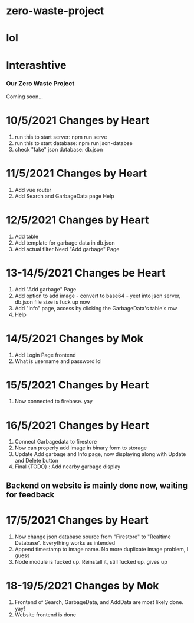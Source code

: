 # zero-waste-project
lol
=======
# Interashtive
### Our Zero Waste Project
Coming soon...
 

# 10/5/2021 Changes by Heart
1. run this to start server: npm run serve
2. run this to start database: npm run json-databse
3. check "fake" json database: db.json

# 11/5/2021 Changes by Heart
1. Add vue router
2. Add Search and GarbageData page
Help

# 12/5/2021 Changes by Heart
1. Add table
2. Add template for garbage data in db.json
3. Add actual filter
Need "Add garbage" Page

# 13-14/5/2021 Changes be Heart
1. Add "Add garbage" Page
2. Add option to add image - convert to base64 - yeet into json server, db.json file size is fuck up now
3. Add "info" page, access by clicking the GarbageData's table's row
4. Help

# 14/5/2021 Changes by Mok
1. Add Login Page frontend
2. What is username and password lol

# 15/5/2021 Changes by Heart
1. Now connected to firebase. yay

# 16/5/2021 Changes by Heart
1. Connect Garbagedata to firestore
2. Now can properly add image in binary form to storage
3. Update Add garbage and Info page, now displaying along with Update and Delete button
4. ~~Final {TODO} :~~ Add nearby garbage display

## Backend on website is mainly done now, waiting for feedback

# 17/5/2021 Changes by Heart
1. Now change json database source from "Firestore" to "Realtime Database". Everything works as intended
2. Append timestamp to image name. No more duplicate image problem, I guess
3. Node module is fucked up. Reinstall it, still fucked up, gives up

# 18-19/5/2021 Changes by Mok
1. Frontend of Search, GarbageData, and AddData are most likely done. yay!
2. Website frontend is done
